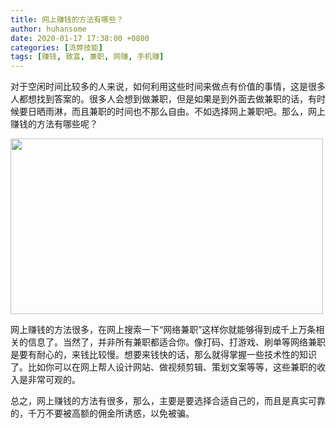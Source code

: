 ```yaml
---
title: 网上赚钱的方法有哪些？
author: huhansome
date: 2020-01-17 17:38:00 +0800
categories: [流弊技能]
tags: [赚钱, 致富, 兼职, 网赚, 手机赚]
---
```



对于空闲时间比较多的人来说，如何利用这些时间来做点有价值的事情，这是很多人都想找到答案的。很多人会想到做兼职，但是如果是到外面去做兼职的话，有时候要日晒雨淋，而且兼职的时间也不那么自由。不如选择网上兼职吧。那么，网上赚钱的方法有哪些呢？

<img src="http://www.jinduoxia.com.cn/d/file/2020-09-30/df7977f94dd206220b42a2d117bd9aa3.jpg" style="width: 500px; height: 281px;"/>

网上赚钱的方法很多，在网上搜索一下“网络兼职”这样你就能够得到成千上万条相关的信息了。当然了，并非所有兼职都适合你。像打码、打游戏、刷单等网络兼职是要有耐心的，来钱比较慢。想要来钱快的话，那么就得掌握一些技术性的知识了。比如你可以在网上帮人设计网站、做视频剪辑、策划文案等等，这些兼职的收入是非常可观的。

总之，网上赚钱的方法有很多，那么，主要是要选择合适自己的，而且是真实可靠的，千万不要被高额的佣金所诱惑，以免被骗。
